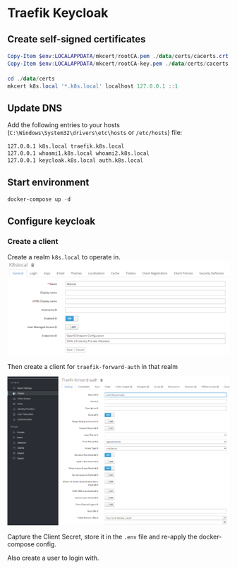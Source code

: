 # Traefik Keycloak

## Create self-signed certificates

```powershell
Copy-Item $env:LOCALAPPDATA/mkcert/rootCA.pem ./data/certs/cacerts.crt
Copy-Item $env:LOCALAPPDATA/mkcert/rootCA-key.pem ./data/certs/cacerts.key

cd ./data/certs
mkcert k8s.local '*.k8s.local' localhost 127.0.0.1 ::1
```

## Update DNS

Add the following entries to your hosts (`C:\Windows\System32\drivers\etc\hosts` or `/etc/hosts`) file:

```text
127.0.0.1 k8s.local traefik.k8s.local
127.0.0.1 whoami1.k8s.local whoami2.k8s.local
127.0.0.1 keycloak.k8s.local auth.k8s.local
```

## Start environment

```powershell
docker-compose up -d
```

## Configure keycloak

### Create a client

Create a realm `k8s.local` to operate in.
![Create realm](images/keycloak-realm.png "k8s.local realm")

Then create a client for `traefik-forward-auth` in that realm

![Create traefik-forward-auth client](images/keycloak-client.png "traefik-forward-auth client")

Capture the Client Secret, store it in the `.env` file and re-apply the docker-compose config.

Also create a user to login with.
